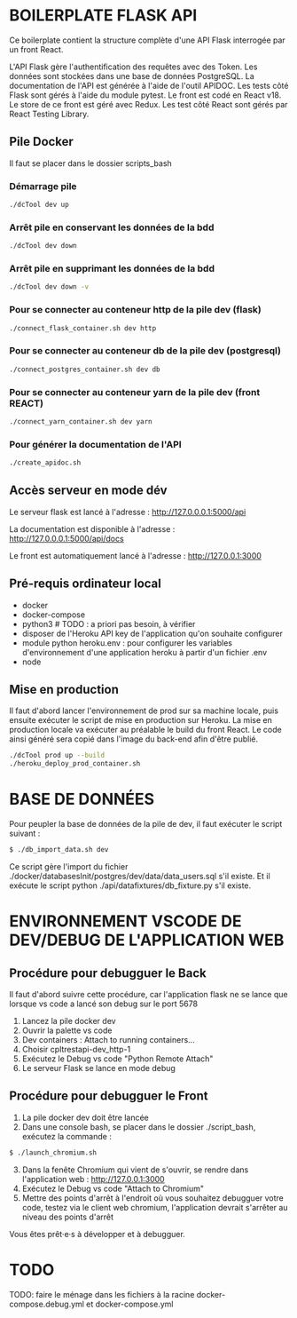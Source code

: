 # BOILERPLATE FLASK API

Ce boilerplate contient la structure complète d'une API Flask interrogée par un front React.

L'API Flask gère l'authentification des requêtes avec des Token. Les données sont stockées dans une base de données PostgreSQL.
La documentation de l'API est générée à l'aide de l'outil APIDOC.
Les tests côté Flask sont gérés à l'aide du module pytest.
Le front est codé en React v18. Le store de ce front est géré avec Redux.
Les test côté React sont gérés par React Testing Library. 

## Pile Docker

Il faut se placer dans le dossier scripts_bash

### Démarrage pile

```bash
./dcTool dev up
```

### Arrêt pile en conservant les données de la bdd

```bash
./dcTool dev down
```

### Arrêt pile en supprimant les données de la bdd

```bash
./dcTool dev down -v
```

### Pour se connecter au conteneur http de la pile dev (flask)

```bash
./connect_flask_container.sh dev http
```

### Pour se connecter au conteneur db de la pile dev (postgresql)

```bash
./connect_postgres_container.sh dev db
```

### Pour se connecter au conteneur yarn de la pile dev (front REACT)

```bash
./connect_yarn_container.sh dev yarn
```

### Pour générer la documentation de l'API

```bash
./create_apidoc.sh
```

## Accès serveur en mode dév

Le serveur flask est lancé à l'adresse : http://127.0.0.0.1:5000/api

La documentation est disponible à l'adresse : http://127.0.0.0.1:5000/api/docs

Le front est automatiquement lancé à l'adresse : http://127.0.0.1:3000

## Pré-requis ordinateur local

- docker
- docker-compose
- python3 # TODO : a priori pas besoin, à vérifier
- disposer de l'Heroku API key de l'application qu'on souhaite configurer
- module python heroku.env : pour configurer les variables d'environnement d'une application heroku à partir d'un fichier .env
- node

## Mise en production

Il faut d'abord lancer l'environnement de prod sur sa machine locale, puis ensuite exécuter le script de mise en production sur Heroku. La mise en production locale va exécuter au préalable le build du front React. Le code ainsi généré sera copié dans l'image du back-end afin d'être publié.

```bash
./dcTool prod up --build
./heroku_deploy_prod_container.sh
```

# BASE DE DONNÉES

Pour peupler la base de données de la pile de dev, il faut exécuter le script suivant : 

```bash
$ ./db_import_data.sh dev
```

Ce script gère l'import du fichier ./docker/databasesInit/postgres/dev/data/data_users.sql s'il existe. 
Et il exécute le script python ./api/datafixtures/db_fixture.py s'il existe. 

# ENVIRONNEMENT VSCODE DE DEV/DEBUG DE L'APPLICATION WEB

## Procédure pour debugguer le Back

Il faut d'abord suivre cette procédure, car l'application flask ne se lance que lorsque vs code a lancé son debug sur le port 5678

1. Lancez la pile docker dev
2. Ouvrir la palette vs code
3. Dev containers : Attach to running containers...
4. Choisir cpltrestapi-dev_http-1
5. Exécutez le Debug vs code "Python Remote Attach"
6. Le serveur Flask se lance en mode debug

## Procédure pour debugguer le Front

1. La pile docker dev doit être lancée
2. Dans une console bash, se placer dans le dossier ./script_bash, exécutez la commande :

```bash
$ ./launch_chromium.sh
```

3. Dans la fenête Chromium qui vient de s'ouvrir, se rendre dans l'application web : http://127.0.0.1:3000
4. Exécutez le Debug vs code "Attach to Chromium"
5. Mettre des points d'arrêt à l'endroit où vous souhaitez debugguer votre code, testez via le client web chromium, l'application devrait s'arrêter au niveau des points d'arrêt

Vous êtes prêt·e·s à développer et à debugguer.

# TODO

TODO: faire le ménage dans les fichiers à la racine docker-compose.debug.yml et docker-compose.yml
